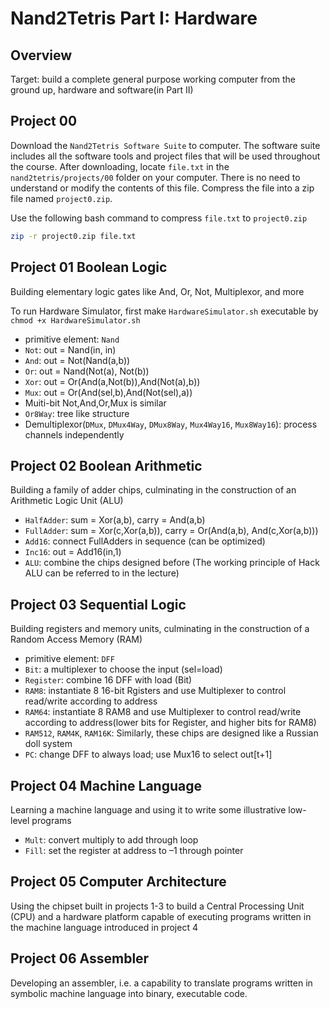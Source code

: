 # Nand2Tetris Part I: Hardware

## Overview
Target: build a complete general purpose working computer from the ground up, hardware and software(in Part II)


## Project 00

Download the `Nand2Tetris Software Suite` to computer. The software suite includes all the software tools and project files that will be used throughout the course. After downloading, locate `file.txt` in the `nand2tetris/projects/00` folder on your computer. There is no need to understand or modify the contents of this file. Compress the file into a zip file named `project0.zip`.

Use the following bash command to compress `file.txt` to `project0.zip`

```sh
zip -r project0.zip file.txt
```


## Project 01 Boolean Logic
Building elementary logic gates like And, Or, Not, Multiplexor, and more

To run Hardware Simulator, first make `HardwareSimulator.sh` executable by `chmod +x HardwareSimulator.sh`

- primitive element: `Nand`
- `Not`: out = Nand(in, in)
- `And`: out = Not(Nand(a,b))
- `Or`: out = Nand(Not(a), Not(b))
- `Xor`: out = Or(And(a,Not(b)),And(Not(a),b))
- `Mux`: out = Or(And(sel,b),And(Not(sel),a))
- Muiti-bit Not,And,Or,Mux is similar
- `Or8Way`: tree like structure
- Demultiplexor(`DMux`, `DMux4Way`, `DMux8Way`, `Mux4Way16`, `Mux8Way16`): process channels independently

## Project 02 Boolean Arithmetic
Building a family of adder chips, culminating in the construction of an Arithmetic Logic Unit (ALU)

- `HalfAdder`: sum = Xor(a,b), carry = And(a,b) 
- `FullAdder`: sum = Xor(c,Xor(a,b)), carry = Or(And(a,b), And(c,Xor(a,b)))
- `Add16`: connect FullAdders in sequence (can be optimized)
- `Inc16`: out = Add16(in,1)
- `ALU`: combine the chips designed before (The working principle of Hack ALU can be referred to in the lecture)

## Project 03 Sequential Logic
Building registers and memory units, culminating in the construction of a Random Access Memory (RAM)

- primitive element: `DFF`
- `Bit`: a multiplexer to choose the input (sel=load)
- `Register`: combine 16 DFF with load (Bit)
- `RAM8`: instantiate 8 16-bit Rgisters and use Multiplexer to control read/write according to address
- `RAM64`: instantiate 8 RAM8 and use Multiplexer to control read/write according to address(lower bits for Register, and higher bits for RAM8) 
- `RAM512`, `RAM4K`, `RAM16K`: Similarly, these chips are designed like a Russian doll system
- `PC`: change DFF to always load; use Mux16 to select out[t+1]


## Project 04 Machine Language
Learning a machine language and using it to write some illustrative low-level programs

- `Mult`: convert multiply to add through loop
- `Fill`: set the register at address to –1 through pointer


## Project 05 Computer Architecture
Using the chipset built in projects 1-3 to build a Central Processing Unit (CPU) and a hardware platform capable of executing programs written in the machine language introduced in project 4


## Project 06 Assembler
Developing an assembler, i.e. a capability to translate programs written in symbolic machine language into binary, executable code.

